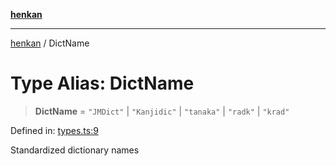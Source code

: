 [**henkan**](../README.md)

***

[henkan](../README.md) / DictName

# Type Alias: DictName

> **DictName** = `"JMDict"` \| `"Kanjidic"` \| `"tanaka"` \| `"radk"` \| `"krad"`

Defined in: [types.ts:9](https://github.com/Ronokof/Henkan/blob/17544df04e711a7f1119a1cdd6fdf0d29ac91844/src/types.ts#L9)

Standardized dictionary names
